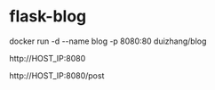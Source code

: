 # flask-blog
docker run -d --name blog -p 8080:80 duizhang/blog

http://HOST_IP:8080

http://HOST_IP:8080/post 

